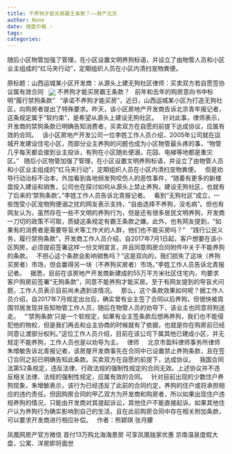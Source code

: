 ```yaml
---
title: 不养狗才能买房霸王条款？——房产北京
author: None
date: 楼盘价格 : 
tags: 
categories: 
---
```

随后小区物管加强了管理，在小区设置文明养狗标语，并设立了由物管人员和小区业主组成的“红马夹行动”，定期组织人员在小区内清扫宠物粪便。  
<!-- more -->
原标题：山西运城某小区开发商：从源头上建无狗社区律师：买卖双方若自愿签协议属有效合同  
<img align="center" border="0" src="//s0.ifengimg.com/2019/02/25/425fa47caeebba4395fe2365cc8784e3.jpg" />
不养狗才能买房霸王条款？  
前年和去年的购房意向书中标明“履行禁狗条款”  
“承诺不养狗才能买房”，近日，山西运城某小区为打造无狗社区，向购房者提出了特殊要求。昨天，该小区房地产开发商告诉北京青年报记者，这条规定属于“软约束”，是希望从源头上建设无狗社区。  
针对此事，律师表示，开发商的禁狗条款已明确告知消费者，买卖双方在自愿的前提下达成协议，应属有效的合同。  
该小区房地产开发公司一位李姓工作人员介绍，2005年公司就在运城开发建设住宅小区，而部分业主养狗的问题也成为小区物管最头疼的事，“物管几乎每天都会接到业主投诉，有狗在小区随处便溺，花园、电梯等地都是重灾区。”  
随后小区物管加强了管理，在小区设置文明养狗标语，并设立了由物管人员和小区业主组成的“红马夹行动”，定期组织人员在小区内清扫宠物粪便。  
但是劝导行动治标不治本，外加看到各地频发狗咬伤人的恶性事件，“随着有更多的新楼盘投入建设和销售，公司也在探讨如何从源头上禁止养狗，建设无狗社区，也就有了后来的‘禁狗条款’。”李姓工作人员告诉北青报记者。  
看到“无狗社区”成立，一些饱受小区宠物狗便溺之扰的网友表示支持，“自由选择不养狗，没毛病”。但也有网友认为，虽然存在一些不文明的养狗行为，但是还有很多居民文明养狗，开发商一刀切的政策不可取，质疑这条规定有霸王条款之嫌。此外，也有网友提到，“如果有的消费者是需要导盲犬等工作犬的人群，他们也不能买房吗？”  
“践行公民义务，履行禁狗条款”，开发商工作人员介绍，自2017年7月1日起，客户想要在该小区购房，必须提前签署这样一份文明宣言，并且同意购房合同附件中关于不能养狗的条款。  
不担心这个条款会影响销售吗？“这是双向的，我们损失了这块（养狗买房者）市场，但会赢得另一块（不养狗买房者）市场。”李姓工作人员告诉北青报记者。  
据悉，目前在该房地产开发商新建成的55万平方米社区住宅内，均要求客户购房前签署“无狗条款”，同意不能养狗才能买房。至于有网友提到的导盲犬问题，工作人员表示目前尚未遇到该情况。  
那么，这个条款效果如何呢？据工作人员介绍，自2017年7月规定出台后，确实曾有业主签了合同以后养狗，但很快被周围邻居发现并告知物管工作人员，随后在物管人员的劝导下，该业主也同意将狗送走。  
“‘禁狗条款’只是一个软规定，如果有业主签条款后想再养狗，我们也不能侵犯他的物权，但是我们再去和业主协商的时候就有了依据，也就是你在购房前已经同意让渡部分权利。”这位工作人员介绍，目前在该公司下属其他已建成小区，并无规定不能养狗，工作人员也是以劝导为主。  
律师  
 
北京市盈科律师事务所律师朱增敏告诉北青报记者，该房屋开发商事先在合同中已设置禁止养狗条款，且在签订合同之前已明确告知此条款。买卖双方在自愿的前提下，达成协议。  
我国合同法第52条规定，违反法律、行政法规的强制性规定的合同无效。上述协议并不违反相关法律、法规的强制性规定，应属有效的合同。  
针对目前出现的少数住户养狗现象，朱增敏表示，该行为已经违反了此前的合同约定，养狗的住户或将承担相应的违约责任。但因购房合同的甲乙双方为开发商和购房者，所以如果出现住户违规养狗的情况，只能由开发商对其提起诉讼，其他住户不能直接起诉。如果其他住户认为养狗行为确实影响到自己的生活，且在此前购房合同中存在相关附加条款，可以要求开发商进行相应补偿。  
作者：熊颖琪 张月朦  
                        
                        
                        
                        
                                        
                    
                    
                
                    
                    
                    
                
                    
                
凤凰网房产官方微信
首付13万购北海海景房 可享凤凰独家优惠
京南温泉度假大盘，公寓、洋房即将面世
	                        
	                    
	                        
	                    
